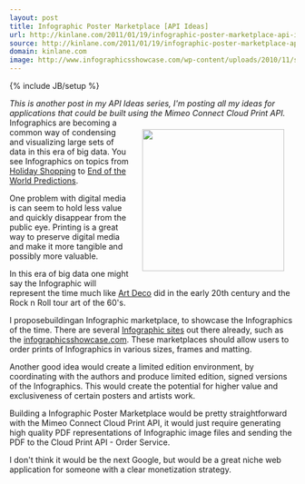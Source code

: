 ```yaml
---
layout: post
title: Infographic Poster Marketplace [API Ideas]
url: http://kinlane.com/2011/01/19/infographic-poster-marketplace-api-ideas/
source: http://kinlane.com/2011/01/19/infographic-poster-marketplace-api-ideas/
domain: kinlane.com
image: http://www.infographicsshowcase.com/wp-content/uploads/2010/11/struggling-countries-around-the-world-graphic-600x1668.jpg
---
```

{% include JB/setup %}<p><em>This is another post in my API Ideas series, I'm posting all my ideas for applications that could be built using the Mimeo Connect Cloud Print API.</em>
<a href="http://www.infographicsshowcase.com/facts-about-struggling-countries-around-the-world/" target="_blank"><img style="padding: 20px;" src="http://www.infographicsshowcase.com/wp-content/uploads/2010/11/struggling-countries-around-the-world-graphic-600x1668.jpg" alt="" width="250" align="right" /></a>
Infographics are becoming a common way of condensing and visualizing large sets of data in this era of big data. You see Infographics on topics from <a href="http://www.infographicsshowcase.com/holiday-shopping-infographic/" target="_blank">Holiday Shopping</a> to <a href="http://www.infographicsshowcase.com/2012-predictions/" target="_blank">End of the World Predictions</a>.<p></p>
One problem with digital media is can seem to hold less value and quickly disappear from the public eye. Printing is a great way to preserve digital media and make it more tangible and possibly more valuable.<p></p>
In this era of big data one might say the Infographic will represent the time much like <a href="http://en.wikipedia.org/wiki/Art_Deco" target="_blank">Art Deco</a> did in the early 20th century and the Rock n Roll tour art of the 60's.<p></p>
I proposebuildingan Infographic marketplace, to showcase the Infographics of the time. There are several <a href="http://www.infographicsshowcase.com/other-infographics-sites/" target="_blank">Infographic sites</a> out there already, such as the <a href="http://www.infographicsshowcase.com" target="_blank">infographicsshowcase.com</a>. These marketplaces should allow users to order prints of Infographics in various sizes, frames and matting.<p></p>
Another good idea would create a limited edition environment, by coordinating with the authors and produce limited edition, signed versions of the Infographics. This would create the potential for higher value and exclusiveness of certain posters and artists work.<p></p>
Building a Infographic Poster Marketplace would be pretty straightforward with the Mimeo Connect Cloud Print API, it would just require generating high quality PDF representations of Infographic image files and sending the PDF to the Cloud Print API - Order Service.<p></p>
I don't think it would be the next Google, but would be a great niche web application for someone with a clear monetization strategy.</p>

